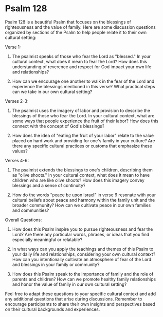 # Psalm 128

Psalm 128 is a beautiful Psalm that focuses on the blessings of righteousness and the value of family. Here are some discussion questions organized by sections of the Psalm to help people relate it to their own cultural setting:

Verse 1:

1. The psalmist speaks of those who fear the Lord as "blessed." In your cultural context, what does it mean to fear the Lord? How does this understanding of reverence and respect for God impact your own life and relationships?

2. How can we encourage one another to walk in the fear of the Lord and experience the blessings mentioned in this verse? What practical steps can we take in our own cultural setting?

Verses 2-3:

1. The psalmist uses the imagery of labor and provision to describe the blessings of those who fear the Lord. In your cultural context, what are some ways that people experience the fruit of their labor? How does this connect with the concept of God's blessings?

2. How does the idea of "eating the fruit of your labor" relate to the value placed on hard work and providing for one's family in your culture? Are there any specific cultural practices or customs that emphasize these values?

Verses 4-6:

1. The psalmist extends the blessings to one's children, describing them as "olive shoots." In your cultural context, what does it mean to have children who are like olive shoots? How does this imagery convey blessings and a sense of continuity?

2. How do the words "peace be upon Israel" in verse 6 resonate with your cultural beliefs about peace and harmony within the family unit and the broader community? How can we cultivate peace in our own families and communities?

Overall Questions:

1. How does this Psalm inspire you to pursue righteousness and fear the Lord? Are there any particular words, phrases, or ideas that you find especially meaningful or relatable?

2. In what ways can you apply the teachings and themes of this Psalm to your daily life and relationships, considering your own cultural context? How can you intentionally cultivate an atmosphere of fear of the Lord and blessings in your family or community?

3. How does this Psalm speak to the importance of family and the role of parents and children? How can we promote healthy family relationships and honor the value of family in our own cultural setting?

Feel free to adapt these questions to your specific cultural context and add any additional questions that arise during discussions. Remember to encourage participants to share their own insights and perspectives based on their cultural backgrounds and experiences.